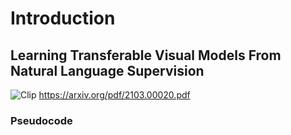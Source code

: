 # Introduction
## Learning Transferable Visual Models From Natural Language Supervision
![Clip](https://github.com/iljf/Assignment_CLIP/assets/94291960/78e0f6a9-0a76-4dd1-a3cf-71d86e73770a)
https://arxiv.org/pdf/2103.00020.pdf

### Pseudocode
